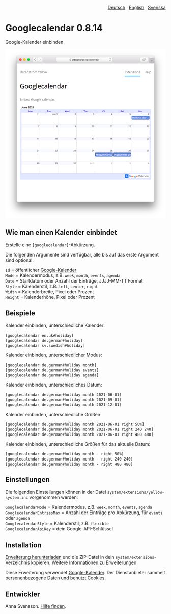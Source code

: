 <p align="right"><a href="README-de.md">Deutsch</a> &nbsp; <a href="README.md">English</a> &nbsp; <a href="README-sv.md">Svenska</a></p>

# Googlecalendar 0.8.14

Google-Kalender einbinden.

<p align="center"><img src="googlecalendar-screenshot.png?raw=true" alt="Bildschirmfoto"></p>

## Wie man einen Kalender einbindet

Erstelle eine `[googlecalendar]`-Abkürzung.

Die folgenden Argumente sind verfügbar, alle bis auf das erste Argument sind optional:

`Id` = öffentlicher [Google-Kalender](https://calendar.google.com/)  
`Mode` = Kalendermodus, z.B. `week`, `month`, `events`, `agenda`  
`Date` = Startdatum oder Anzahl der Einträge, JJJJ-MM-TT Format  
`Style` = Kalenderstil, z.B. `left`, `center`, `right`  
`Width` = Kalenderbreite, Pixel oder Prozent  
`Height` = Kalenderhöhe, Pixel oder Prozent  

## Beispiele

Kalender einbinden, unterschiedliche Kalender:

    [googlecalendar en.uk#holiday]
    [googlecalendar de.german#holiday]
    [googlecalendar sv.swedish#holiday]

Kalender einbinden, unterschiedlicher Modus:

    [googlecalendar de.german#holiday month]
    [googlecalendar de.german#holiday events]
    [googlecalendar de.german#holiday agenda]

Kalender einbinden, unterschiedliches Datum:

    [googlecalendar de.german#holiday month 2021-06-01]
    [googlecalendar de.german#holiday month 2021-09-01]
    [googlecalendar de.german#holiday month 2021-12-01]

Kalender einbinden, unterschiedliche Größen:

    [googlecalendar de.german#holiday month 2021-06-01 right 50%]
    [googlecalendar de.german#holiday month 2021-06-01 right 240 240]
    [googlecalendar de.german#holiday month 2021-06-01 right 480 480]

Kalender einbinden, unterschiedliche Größen für das aktuelle Datum:

    [googlecalendar de.german#holiday month - right 50%]
    [googlecalendar de.german#holiday month - right 240 240]
    [googlecalendar de.german#holiday month - right 480 480]

## Einstellungen

Die folgenden Einstellungen können in der Datei `system/extensions/yellow-system.ini` vorgenommen werden:

`GooglecalendarMode` = Kalendermodus, z.B. `week`, `month`, `events`, `agenda`  
`GooglecalendarEntriesMax` = Anzahl der Einträge pro Abkürzung, für `events` oder `agenda`  
`GooglecalendarStyle` = Kalenderstil, z.B. `flexible`  
`GooglecalendarApiKey` = dein Google-API-Schlüssel  

## Installation

[Erweiterung herunterladen](https://github.com/annaesvensson/yellow-googlecalendar/archive/main.zip) und die ZIP-Datei in dein `system/extensions`-Verzeichnis kopieren. [Weitere Informationen zu Erweiterungen](https://github.com/annaesvensson/yellow-update/tree/main/README-de.md).

Diese Erweiterung verwendet [Google-Kalender](https://calendar.google.com/). Der Dienstanbieter sammelt personenbezogene Daten und benutzt Cookies.

## Entwickler

Anna Svensson. [Hilfe finden](https://datenstrom.se/de/yellow/help/).
